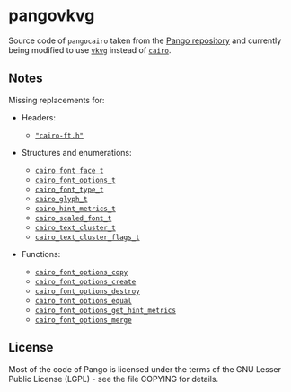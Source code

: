 # pangovkvg

Source code of `pangocairo` taken from the [Pango repository](https://gitlab.gnome.org/GNOME/pango) and currently being modified to use [`vkvg`](https://github.com/jpbruyere/vkvg) instead of [`cairo`](https://github.com/freedesktop/cairo).

## Notes

Missing replacements for:

* Headers:
  * [`"cairo-ft.h"`](https://github.com/freedesktop/cairo/blob/master/src/cairo-ft.h)

* Structures and enumerations:
  * [`cairo_font_face_t`](https://github.com/freedesktop/cairo/blob/994e33215e35e49981dea5b459a9b5b85d4cd1b1/src/cairoint.h#L443)
  * [`cairo_font_options_t`](https://github.com/freedesktop/cairo/blob/9f44d4c7c509e7aa348f627f6b21dad62762810c/src/cairo-types-private.h#L190)
  * [`cairo_font_type_t`](https://github.com/freedesktop/cairo/blob/a04786b9330109ce54bf7f65c7068281419cec6a/src/cairo.h#L1579)
  * [`cairo_glyph_t`](https://github.com/freedesktop/cairo/blob/a04786b9330109ce54bf7f65c7068281419cec6a/src/cairo.h#L1115)
  * [`cairo_hint_metrics_t`](https://github.com/freedesktop/cairo/blob/a04786b9330109ce54bf7f65c7068281419cec6a/src/cairo.h#L1364)
  * [`cairo_scaled_font_t`](https://github.com/freedesktop/cairo/blob/d87fe096b90005ced23c76f3b44c1a3ad03d9b55/src/cairo-scaled-font-private.h#L52)
  * [`cairo_text_cluster_t`](https://github.com/freedesktop/cairo/blob/a04786b9330109ce54bf7f65c7068281419cec6a/src/cairo.h#L1147)
  * [`cairo_text_cluster_flags_t`](https://github.com/freedesktop/cairo/blob/a04786b9330109ce54bf7f65c7068281419cec6a/src/cairo.h#L1167)

* Functions:
  * [`cairo_font_options_copy`](https://github.com/freedesktop/cairo/blob/a04786b9330109ce54bf7f65c7068281419cec6a/src/cairo-font-options.c#L139)
  * [`cairo_font_options_create`](https://github.com/freedesktop/cairo/blob/a04786b9330109ce54bf7f65c7068281419cec6a/src/cairo-font-options.c#L108)
  * [`cairo_font_options_destroy`](https://github.com/freedesktop/cairo/blob/a04786b9330109ce54bf7f65c7068281419cec6a/src/cairo-font-options.c#L173)
  * [`cairo_font_options_equal`](https://github.com/freedesktop/cairo/blob/a04786b9330109ce54bf7f65c7068281419cec6a/src/cairo-font-options.c#L274)
  * [`cairo_font_options_get_hint_metrics`](https://github.com/freedesktop/cairo/blob/a04786b9330109ce54bf7f65c7068281419cec6a/src/cairo-font-options.c#L543)
  * [`cairo_font_options_merge`](https://github.com/freedesktop/cairo/blob/a04786b9330109ce54bf7f65c7068281419cec6a/src/cairo-font-options.c#L218)

## License

Most of the code of Pango is licensed under the terms of the GNU Lesser Public License (LGPL) - see the file COPYING for details.
